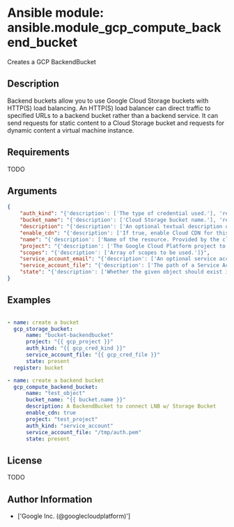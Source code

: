 # Ansible module: ansible.module_gcp_compute_backend_bucket


Creates a GCP BackendBucket

## Description

Backend buckets allow you to use Google Cloud Storage buckets with HTTP(S) load balancing.
An HTTP(S) load balancer can direct traffic to specified URLs to a backend bucket rather than a backend service. It can send requests for static content to a Cloud Storage bucket and requests for dynamic content a virtual machine instance.

## Requirements

TODO

## Arguments

``` json
{
    "auth_kind": "{'description': ['The type of credential used.'], 'required': True, 'choices': ['machineaccount', 'serviceaccount', 'application']}",
    "bucket_name": "{'description': ['Cloud Storage bucket name.'], 'required': True}",
    "description": "{'description': ['An optional textual description of the resource; provided by the client when the resource is created.'], 'required': False}",
    "enable_cdn": "{'description': ['If true, enable Cloud CDN for this BackendBucket.'], 'required': False, 'type': 'bool'}",
    "name": "{'description': ['Name of the resource. Provided by the client when the resource is created. The name must be 1-63 characters long, and comply with RFC1035.  Specifically, the name must be 1-63 characters long and match the regular expression `[a-z]([-a-z0-9]*[a-z0-9])?` which means the first character must be a lowercase letter, and all following characters must be a dash, lowercase letter, or digit, except the last character, which cannot be a dash.'], 'required': True}",
    "project": "{'description': ['The Google Cloud Platform project to use.'], 'default': None}",
    "scopes": "{'description': ['Array of scopes to be used.']}",
    "service_account_email": "{'description': ['An optional service account email address if machineaccount is selected and the user does not wish to use the default email.']}",
    "service_account_file": "{'description': ['The path of a Service Account JSON file if serviceaccount is selected as type.']}",
    "state": "{'description': ['Whether the given object should exist in GCP'], 'choices': ['present', 'absent'], 'default': 'present'}",
}
```

## Examples


``` yaml

- name: create a bucket
  gcp_storage_bucket:
      name: "bucket-backendbucket"
      project: "{{ gcp_project }}"
      auth_kind: "{{ gcp_cred_kind }}"
      service_account_file: "{{ gcp_cred_file }}"
      state: present
  register: bucket

- name: create a backend bucket
  gcp_compute_backend_bucket:
      name: "test_object"
      bucket_name: "{{ bucket.name }}"
      description: A BackendBucket to connect LNB w/ Storage Bucket
      enable_cdn: true
      project: "test_project"
      auth_kind: "service_account"
      service_account_file: "/tmp/auth.pem"
      state: present

```

## License

TODO

## Author Information
  - ['Google Inc. (@googlecloudplatform)']
